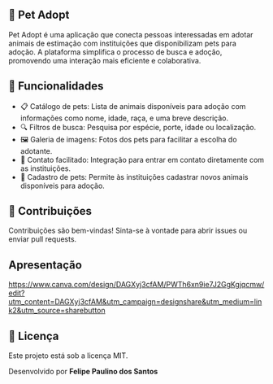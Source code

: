 ## 🐾 Pet Adopt
Pet Adopt é uma aplicação que conecta pessoas interessadas em adotar animais de estimação com instituições que disponibilizam pets para adoção. A plataforma simplifica o processo de busca e adoção, promovendo uma interação mais eficiente e colaborativa.

## 🚀 Funcionalidades

- 📋 Catálogo de pets: Lista de animais disponíveis para adoção com informações como nome, idade, raça, e uma breve descrição.
- 🔍 Filtros de busca: Pesquisa por espécie, porte, idade ou localização.
- 🖼️ Galeria de imagens: Fotos dos pets para facilitar a escolha do adotante.
- 📧 Contato facilitado: Integração para entrar em contato diretamente com as instituições.
- 📝 Cadastro de pets: Permite às instituições cadastrar novos animais disponíveis para adoção.

## 🤝 Contribuições
Contribuições são bem-vindas! Sinta-se à vontade para abrir issues ou enviar pull requests.

## Apresentação
https://www.canva.com/design/DAGXyj3cfAM/PWTh6xn9ie7J2GgKgjqcmw/edit?utm_content=DAGXyj3cfAM&utm_campaign=designshare&utm_medium=link2&utm_source=sharebutton

## 📝 Licença
Este projeto está sob a licença MIT.

Desenvolvido por **Felipe Paulino dos Santos**

